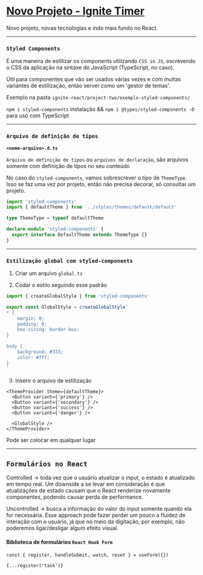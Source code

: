 # [Novo Projeto - Ignite Timer](<https://www.figma.com/file/LIa2RcZutdBPDBMn6atloj/Ignite-Timer-(Community)?node-id=0%3A1&t=P0PdJCHv7185TnNA-0>)

Novo projeto, novas tecnologias e indo mais fundo no React.

---

### `Styled Components`

É uma maneira de estilizar os components utilizando `CSS in JS`, escrevendo o CSS da aplicação na sintaxe do JavaScript (TypeScript, no caso).

Útil para componentes que vão ser usados várias vezes e com muitas variantes de estilização, então server como um 'gestor de temas'.

Exemplo na pasta `ignite-react/project-two/exemplo-styled-components/`

`npm i styled-components` instalação && `npm i @types/styled-components -D` para uso com TypeScript

---

### `Arquivo de definição de tipos`

**`<nome-arquivo>.d.ts`**

`Arquivo de definição de tipos` ou `arquivos de declaração`, são arquivos somente com definição de tipos no seu conteúdo

No caso do `styled-components`, vamos sobrescrever o tipo de `ThemeType`. Isso se faz uma vez por projeto, então não precisa decorar, só consultar um projeto.

```ts
import 'styled-components'
import { defaultTheme } from '../styles/themes/default/default'

type ThemeType = typeof defaultTheme

declare module 'styled-components' {
  export interface DefaultTheme extends ThemeType {}
}
```

---

### `Estilização global com styled-components`

1. Criar um arquivo `global.ts`

2. Codar o estilo seguindo esse padrão

```ts
import { createGlobalStyle } from 'styled-components'

export const GlobalStyle = createGlobalStyle`
* {
    margin: 0;
    padding: 0;
    box-sizing: border-box;
}

body {
    background: #333;
    color: #fff;
}
`
```

3. Inserir o arquivo de estilização

```tsx
<ThemeProvider theme={defaultTheme}>
  <Button variant={'primary'} />
  <Button variant={'secondary'} />
  <Button variant={'success'} />
  <Button variant={'danger'} />

  <GlobalStyle />
</ThemeProvider>
```

Pode ser colocar em qualquer lugar

---

## `Formulários no React`

Controlled -> toda vez que o usuário atualizar o input, o estado é atualizado em tempo real.
Um downside a se levar em consideração é que atualizações de estado causam que o React renderize novamente componentes, podendo causar perda de performance.

Uncontrolled -> busca a informação do valor do input somente quando ela for necessária.
Esse approach pode fazer perder um pouco a fluidez de interação com o usuário, já que no meio da digitação, por exemplo, não poderemos ligar/desligar algum efeito visual.

#### Biblioteca de formulários `React Hook Form`

```
const { register, handleSubmit, watch, reset } = useForm({})
```

`{...register('task')}`
